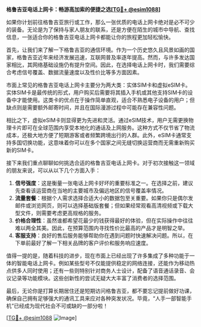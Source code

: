 **格鲁吉亚电话上网卡：畅游高加索的便捷之选[[TG💪+ @esim1088](https://t.me/s/esim1088)]**

如果你计划前往格鲁吉亚旅行或工作，那么一张优质的电话上网卡绝对是必不可少的装备。无论是为了保持与家人朋友的联系，还是方便在陌生的城市中导航、查找信息，一张适合你的格鲁吉亚电话上网卡都能让你的旅程更加轻松愉快。

首先，让我们来了解一下格鲁吉亚的通信环境。作为一个历史悠久且风景如画的国家，格鲁吉亚近年来经济发展迅速，互联网普及率逐年提高。然而，与许多发达国家相比，其网络基础设施仍有提升空间。因此，在选择电话上网卡时，我们需要综合考虑信号覆盖、数据流量速度以及性价比等多方面因素。

市面上常见的格鲁吉亚电话上网卡主要分为两大类：实体SIM卡和虚拟eSIM卡。实体SIM卡是最传统的形式，用户购买后需要将其插入手机或其他支持SIM卡的设备中才能使用。这类卡的优点在于操作简单直观，适合不熟悉电子设备的用户；但缺点则是需要额外邮寄时间，并且在国际漫游过程中可能存在兼容性问题。

相比之下，虚拟eSIM卡则显得更为先进和灵活。通过eSIM技术，用户无需更换物理卡片即可在全球范围内享受本地化的通话及上网服务。这种方式不仅节省了物流成本，还极大地方便了短期游客或者频繁跨境出行的人群。此外，eSIM卡通常支持多国切换功能，这意味着你可以在多个国家之间无缝切换运营商而无需重新购买新的SIM卡。

接下来我们重点聊聊如何挑选合适的格鲁吉亚电话上网卡。对于初次接触这一领域的朋友来说，可以从以下几个方面入手：

1. **信号强度**：这是衡量一张电话上网卡好坏的重要标准之一。在选择之前，建议先查看该运营商在当地的主要城市及偏远地区的信号覆盖率情况。
2. **流量套餐**：根据个人需求选择合适大小的数据包至关重要。如果你只是偶尔发邮件或浏览网页，则可以选择基础版套餐；但如果经常观看高清视频或下载大型文件，则需要考虑更高规格的服务。
3. **价格合理性**：虽然谁都希望花最少的钱获得最好的体验，但在实际操作中往往难以两全其美。因此，在预算范围内寻找性价比最高的产品才是明智之举。
4. **客服支持**：良好的售后服务能够帮助你在遇到问题时快速解决问题。所以，在下单前最好了解一下相关品牌的客户评价和服务响应速度。

值得一提的是，随着科技的进步，现在市面上已经出现了许多集成了多种功能于一体的智能电话上网卡。例如某些型号不仅能提供稳定的网络连接，还能作为移动热点供多人同时使用；还有一些则特别针对商务人士设计，配备了语音通话录音、会议记录等功能模块。这些创新性的尝试无疑大大丰富了消费者的选择范围。

最后，无论你是打算长期居住还是短期访问格鲁吉亚，都不要忘记提前做好功课，确保自己拥有足够强大的通讯工具来应对各种突发状况。毕竟，“人手一部智能手机”已经成为现代社会不可或缺的一部分啦！

[[TG💪+ @esim1088](https://t.me/s/esim1088) ![Image](https://i.postimg.cc/4NQfJmqS/Snipaste-2025-05-13-00-14-12.png)]